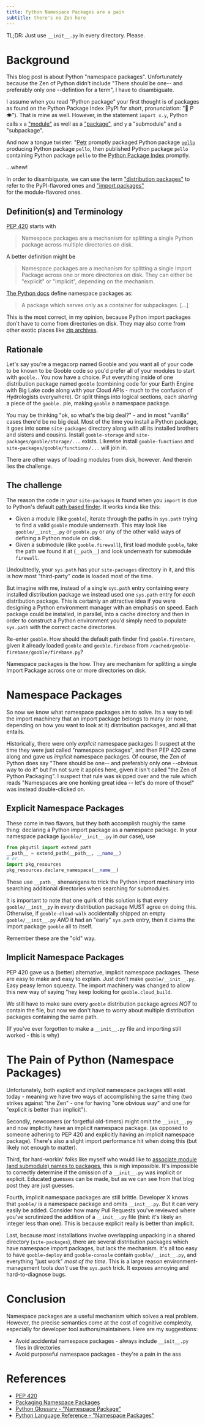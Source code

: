 ```yaml
---
title: Python Namespace Packages are a pain
subtitle: there's no Zen here
---
```


TL;DR: Just use `__init__.py` in every directory. Please.

# Background

This blog post is about Python "namespace packages". Unfortunately because the Zen of Python didn't include "There should be one-- and preferably only one --defintion for a term", I have to disambiguate.

I assume when you read "Python package" your first thought is of packages as found on the Python Package Index
(PyPI for short, pronunciation: "🥧 P 👁️"). That is mine as well. However, in the statement `import x.y`, Python calls `x` a 
["module"](https://docs.python.org/3/tutorial/modules.html#modules) as well as a 
["package"](https://docs.python.org/3/tutorial/modules.html#packages), and `y` a "submodule" and a "subpackage".

And now a tongue twister: "[Petr](https://github.com/encukou) promptly packaged Python package [`pello`](https://github.com/fedora-python/Pello/tree/master/pello) producing Python package `pello`, then published Python package `pello` containing Python package `pello` to the [Python Package Index](https://pypi.org/project/Pello/) promptly.

...whew!

In order to disambiguate, we can use the term
["distribution packages"](https://packaging.python.org/en/latest/glossary/#term-Distribution-Package)
to refer to the PyPI-flavored ones 
and ["import packages"](https://packaging.python.org/en/latest/glossary/#term-Import-Package)  
for the module-flavored ones.

## Definition(s) and Terminology

[PEP 420](https://peps.python.org/pep-0420/) starts with

> Namespace packages are a mechanism for splitting a single Python package across multiple directories on disk.

A better definition might be

> Namespace packages are a mechanism for splitting a single Import Package across one or more directories on disk.
> They can either be "explicit" or "implicit", depending on the mechanism.

[The Python docs](https://docs.python.org/3/glossary.html#term-namespace-package) define namespace packages as:

> A package which serves only as a container for subpackages. \[...]

This is the most correct, in my opinion, because Python import packages don't have to come from directories on disk.
They may also come from other exotic places like [zip archives](https://docs.python.org/3/library/zipimport.html).

## Rationale

Let's say you're a megacorp named Gooble and you want all of your code to be known to be Gooble code so you'd prefer
all of your modules to start with `gooble.`. You now have a choice. Put everything inside of one distribution package named
`gooble` (combining code for your Earth Engine with Big Lake code along with your Cloud APIs - 
much to the confusion of Hydrologists everywhere). Or split things into logical sections, each _sharing_ a piece of 
the `gooble.` pie, making `gooble` a namespace package.

You may be thinking "ok, so what's the big deal?" - and in most "vanilla" cases there'd be no big deal. Most of the time you
install a Python package, it goes into some `site-packages` directory along with all its installed brothers and sisters
and cousins. Install `gooble-storage` and `site-packages/gooble/storage/...` exists.
Likewise install `gooble-functions` and `site-packages/gooble/functions/...` will join in.

There are other ways of loading modules from disk, however. And therein lies the challenge.

## The challenge

The reason the code in your `site-packages` is found when you `import` is due to Python's default [path based finder](https://docs.python.org/3/glossary.html#term-path-based-finder).
It works kinda like this:

- Given a module (like `gooble`), iterate through the paths in `sys.path` trying to find a valid `gooble` module underneath.
  This may look like `gooble/__init__.py` or `gooble.py` or any of the other valid ways of defining a Python module on disk.
- Given a submodule (like `gooble.firewall`), first load module `gooble`, take the path we found it at (`__path__`) and look
  underneath for submodule `firewall`.

Undoubtedly, your `sys.path` has your `site-packages` directory in it, and this is how most "third-party" code is
loaded most of the time.

But imagine with me, instead of a single `sys.path` entry containing every installed distribution package we instead
used one `sys.path` entry for _each_ distribution package. This is certainly an attractive idea if you were designing
a Python environment manager with an emphasis on speed. Each package could be installed, in parallel, into a cache directory
and then in order to construct a Python environment you'd simply need to populate `sys.path` with the correct cache directories.

Re-enter `gooble`. How should the default path finder find `gooble.firestore`, given it already loaded `gooble` and `gooble.firebase` from `/cached/gooble-firebase/gooble/firebase.py`?

Namespace packages is the how. They are mechanism for splitting a single Import Package across one or more directories on disk.

# Namespace Packages

So now we know what namespace packages aim to solve. Its a way to tell the import machinery that an import package belongs
to many (or none, depending on how you want to look at it) distribution packages, and all that entails.

Historically, there were only _explicit_ namespace packages (I suspect at the time they were just called "namespace packages",
and then PEP 420 came along and gave us _implicit_ namespace packages. Of course, the Zen of Python does say
"There should be one-- and preferably only one --obvious way to do it" but I'm not sure it applies here, given it isn't called
"the Zen of Python Packaging". I suspect that rule was skipped over and the rule which reads 
"Namespaces are one honking great idea -- let's do more of those!" was instead double-clicked on.

## Explicit Namespace Packages

These come in two flavors, but they both accomplish roughly the same thing:
declaring a Python import package as a namespace package. In your namespace package (`gooble/__init__.py` in our case), use

```py
from pkgutil import extend_path
__path__ = extend_path(__path__, __name__)
# or...
import pkg_resources
pkg_resources.declare_namespace(__name__)
```

These use `__path__` shenanigans to trick the Python import machinery into searching additional directories when
searching for submodules.

It is important to note that one quirk of this solution is that _every_ `gooble/__init__py` in _every_ distribution package
MUST agree on doing this. Otherwise, if `gooble-cloud-walk` accidentally shipped an empty `gooble/__init__.py` _AND_ it had
an "early" `sys.path` entry, then it claims the import package `gooble` all to itself.

Remember these are the "old" way.

## Implicit Namespace Packages

PEP 420 gave us a (better) alternative, implicit namespace packages. These are easy to make and easy to explain.
Just don't make `gooble/__init__.py`. Easy peasy lemon squeezy. The import machinery was changed to allow this
new way of saying "hey keep looking for `gooble.cloud_build`.

We still have to make sure every `gooble` distribution package agrees _NOT_ to contain the file, but now we don't have
to worry about multiple distribution packages containing the same path.

(If you've ever forgotten to make a `__init__.py` file and importing still worked - this is why)

# The Pain of Python (Namespace Packages)

Unfortunately, both _explicit_ and _implicit_ namespace packages still exist today - meaning we have two ways of accomplishing
the same thing (two strikes against "the Zen"  - one for having "one obvious way" and one for "explicit is better than implicit").

Secondly, newcomers (or forgetful old-timers) might omit the `__init__.py` and now implicitly have an implicit namespace package.
(as opposed to someone adhering to PEP 420 and explicitly having an implicit namespace package).
There's also a slight import performance hit when doing this (but likely not enough to matter).

Third, for hard-workin' folks like myself who would like to [associate module (and submodule) names to packages](https://joshcannon.me/2024/07/05/package-names.html),
this is nigh impossible. It's impossible to correctly determine if the omission of a `__init__.py` was implicit or explicit.
Educated guesses can be made, but as we can see from that blog post they are just guesses.

Fourth, implicit namespace packages are still brittle. Developer X knows that `gooble/` is a namespace package and omits `__init__.py`.
But it can very easily be added. Consider how many Pull Requests you've reviewed where you've scrutinized the addition of a `__init__.py` file (hint: it's likely an integer less than one). This is because explicit really is better than implicit.

Last, because most installations involve overlapping unpacking in a shared directory (`site-packages`), there are several
distribution packages which have namespace import packages, but lack the mechanism. It's all too easy to have `gooble-deploy` 
and `gooble-console` contain `gooble/__init__.py`, and everything "just work" _most of the time_. This is a large reason
environment-management tools _don't_ use the `sys.path` trick. It exposes annoying and hard-to-diagnose bugs.

# Conclusion

Namespace packages are a useful mechanism which solves a real problem. However, the precise semantics come at the cost of 
cognitive complexity, especially for developer tool authors/maintainers. Here are my suggestions:

- Avoid accidental namespace packages - always include `__init__.py` files in directories
- Avoid purposeful namespace packages - they're a pain in the ass

# References

- [PEP 420](https://peps.python.org/pep-0420/)
- [Packaging Namespace Packages](https://packaging.python.org/en/latest/guides/packaging-namespace-packages/)
- [Python Glossary - "Namespace Package"](https://docs.python.org/3/glossary.html#term-namespace-package)
- [Python Language Reference - "Namespace Packages"](https://docs.python.org/3/reference/import.html#reference-namespace-package)

